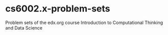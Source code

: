 # cs6002.x-problem-sets
Problem sets of the edx.org course Introduction to Computational Thinking and Data Science

